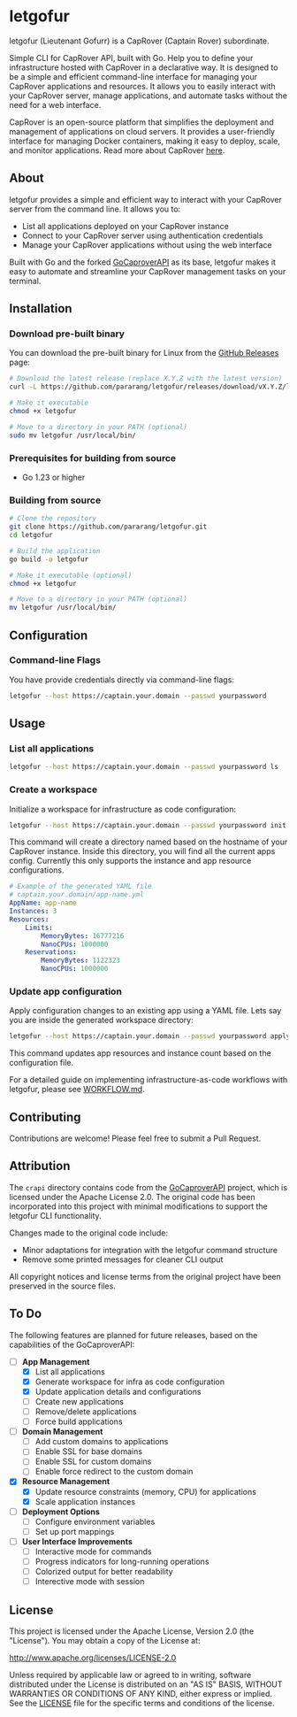 # letgofur

letgofur (Lieutenant Gofurr) is a CapRover (Captain Rover) subordinate.

Simple CLI for CapRover API, built with Go. Help you to define your infrastructure hosted with CapRover in a declarative way. It is designed to be a simple and efficient command-line interface for managing your CapRover applications and resources.
It allows you to easily interact with your CapRover server, manage applications, and automate tasks without the need for a web interface.

CapRover is an open-source platform that simplifies the deployment and management of applications on cloud servers. It provides a user-friendly interface for managing Docker containers, making it easy to deploy, scale, and monitor applications. Read more about CapRover [here](https://caprover.com/).

## About

letgofur provides a simple and efficient way to interact with your CapRover server from the command line. It allows you to:

- List all applications deployed on your CapRover instance
- Connect to your CapRover server using authentication credentials
- Manage your CapRover applications without using the web interface

Built with Go and the forked [GoCaproverAPI](https://github.com/ErSauravAdhikari/GoCaproverAPI) as its base, letgofur makes it easy to automate and streamline your CapRover management tasks on your terminal.

## Installation

### Download pre-built binary

You can download the pre-built binary for Linux from the [GitHub Releases](https://github.com/pararang/letgofur/releases) page:

```bash
# Download the latest release (replace X.Y.Z with the latest version)
curl -L https://github.com/pararang/letgofur/releases/download/vX.Y.Z/letgofur-linux-amd64 -o letgofur

# Make it executable
chmod +x letgofur

# Move to a directory in your PATH (optional)
sudo mv letgofur /usr/local/bin/
```

### Prerequisites for building from source

- Go 1.23 or higher

### Building from source

```bash
# Clone the repository
git clone https://github.com/pararang/letgofur.git
cd letgofur

# Build the application
go build -o letgofur

# Make it executable (optional)
chmod +x letgofur

# Move to a directory in your PATH (optional)
mv letgofur /usr/local/bin/
```

## Configuration

### Command-line Flags

You have provide credentials directly via command-line flags:

```bash
letgofur --host https://captain.your.domain --passwd yourpassword
```

## Usage

### List all applications

```bash
letgofur --host https://captain.your.domain --passwd yourpassword ls
```

### Create a workspace
Initialize a workspace for infrastructure as code configuration:

```bash
letgofur --host https://captain.your.domain --passwd yourpassword init
```

This command will create a directory named based on the hostname of your CapRover instance. Inside this directory, you will find all the current apps config. Currently this only supports the instance and app resource configurations.

```yaml
# Example of the generated YAML file
# captain.your.domain/app-name.yml
AppName: app-name
Instances: 3
Resources:
    Limits:
        MemoryBytes: 16777216
        NanoCPUs: 1000000
    Reservations:
        MemoryBytes: 1122323
        NanoCPUs: 1000000
```

### Update app configuration

Apply configuration changes to an existing app using a YAML file. Lets say you are inside the generated workspace directory:

```bash
letgofur --host https://captain.your.domain --passwd yourpassword apply app-name.yml
```

This command updates app resources and instance count based on the configuration file.

For a detailed guide on implementing infrastructure-as-code workflows with letgofur, please see [WORKFLOW.md](WORKFLOW.md).

## Contributing

Contributions are welcome! Please feel free to submit a Pull Request.

## Attribution

The `crapi` directory contains code from the [GoCaproverAPI](https://github.com/ErSauravAdhikari/GoCaproverAPI) project, which is licensed under the Apache License 2.0. The original code has been incorporated into this project with minimal modifications to support the letgofur CLI functionality.

Changes made to the original code include:
- Minor adaptations for integration with the letgofur command structure
- Remove some printed messages for cleaner CLI output

All copyright notices and license terms from the original project have been preserved in the source files.

## To Do

The following features are planned for future releases, based on the capabilities of the GoCaproverAPI:

- [ ] **App Management**
  - [x] List all applications
  - [x] Generate workspace for infra as code configuration
  - [x] Update application details and configurations
  - [ ] Create new applications 
  - [ ] Remove/delete applications 
  - [ ] Force build applications 

- [ ] **Domain Management**
  - [ ] Add custom domains to applications 
  - [ ] Enable SSL for base domains 
  - [ ] Enable SSL for custom domains 
  - [ ] Enable force redirect to the custom domain

- [x] **Resource Management**
  - [x] Update resource constraints (memory, CPU) for applications
  - [x] Scale application instances

- [ ] **Deployment Options**
  - [ ] Configure environment variables
  - [ ] Set up port mappings

- [ ] **User Interface Improvements**
  - [ ] Interactive mode for commands
  - [ ] Progress indicators for long-running operations
  - [ ] Colorized output for better readability
  - [ ] Interective mode with session

## License

This project is licensed under the Apache License, Version 2.0 (the "License"). You may obtain a copy of the License at:

http://www.apache.org/licenses/LICENSE-2.0

Unless required by applicable law or agreed to in writing, software distributed under the License is distributed on an "AS IS" BASIS, WITHOUT WARRANTIES OR CONDITIONS OF ANY KIND, either express or implied. See the [LICENSE](LICENSE) file for the specific terms and conditions of the license.
